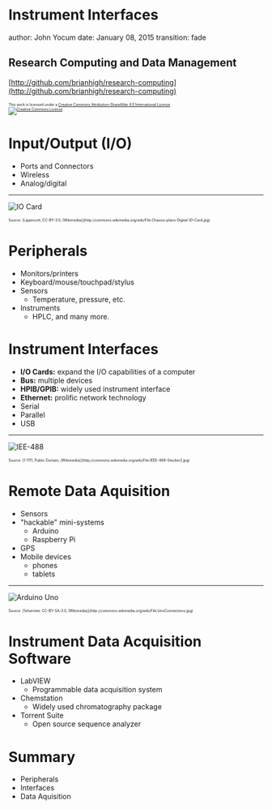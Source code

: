 Instrument Interfaces
========================================================
author: John Yocum
date: January 08, 2015
transition: fade

Research Computing and Data Management
-------------------------------------------------------
[http://github.com/brianhigh/research-computing](http://github.com/brianhigh/research-computing)

<small style="font-size:.5em">
This work is licensed under a <a rel="license" href="http://creativecommons.org/licenses/by-sa/4.0/">Creative Commons Attribution-ShareAlike 4.0 International License</a>.<br />
<a rel="license" href="http://creativecommons.org/licenses/by-sa/4.0/"><img alt="Creative Commons License" style="border-width:0" src="https://licensebuttons.net/l/by-sa/4.0/88x31.png" /></a>
</small> 

Input/Output (I/O)
========================================================

- Ports and Connectors
- Wireless
- Analog/digital

***

![IO Card](http://upload.wikimedia.org/wikipedia/commons/f/f8/Chassis-plans-Digital-IO-Card.jpg)

<small style="font-size:.5em">
Source: [Lippincott, CC-BY-3.0, (Wikimedia)](http://commons.wikimedia.org/wiki/File:Chassis-plans-Digital-IO-Card.jpg)
</small>

Peripherals
========================================================

- Monitors/printers
- Keyboard/mouse/touchpad/stylus
- Sensors
  - Temperature, pressure, etc.
- Instruments
  - HPLC, and many more.

Instrument Interfaces
========================================================

- **I/O Cards:** expand the I/O capabilities of a computer
- **Bus:** multiple devices
- **HPIB/GPIB:** widely used instrument interface
- **Ethernet:** prolific network technology
- Serial
- Parallel
- USB

***

![IEE-488](http://upload.wikimedia.org/wikipedia/commons/7/76/IEEE-488-Stecker2.jpg)

<small style="font-size:.5em">
Source: [1-1111, Public Domain, (Wikimedia)](http://commons.wikimedia.org/wiki/File:IEEE-488-Stecker2.jpg)
</small>

Remote Data Aquisition
========================================================

- Sensors
- "hackable" mini-systems
  * Arduino
  * Raspberry Pi
- GPS
- Mobile devices
  * phones
  * tablets

***

![Arduino Uno](http://upload.wikimedia.org/wikipedia/commons/9/9d/UnoConnections.jpg)

<small style="font-size:.5em">
Source: [1sfoerster, CC-BY-SA-3.0, (Wikimedia)](http://commons.wikimedia.org/wiki/File:UnoConnections.jpg)
</small>

Instrument Data Acquisition Software
========================================================

* LabVIEW
  * Programmable data acquisition system
* Chemstation
  * Widely used chromatography package
* Torrent Suite
  * Open source sequence analyzer

Summary
========================================================

- Peripherals
- Interfaces
- Data Aquisition

